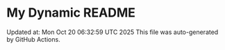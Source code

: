 # My Dynamic README
Updated at: Mon Oct 20 06:32:59 UTC 2025
This file was auto-generated by GitHub Actions.
